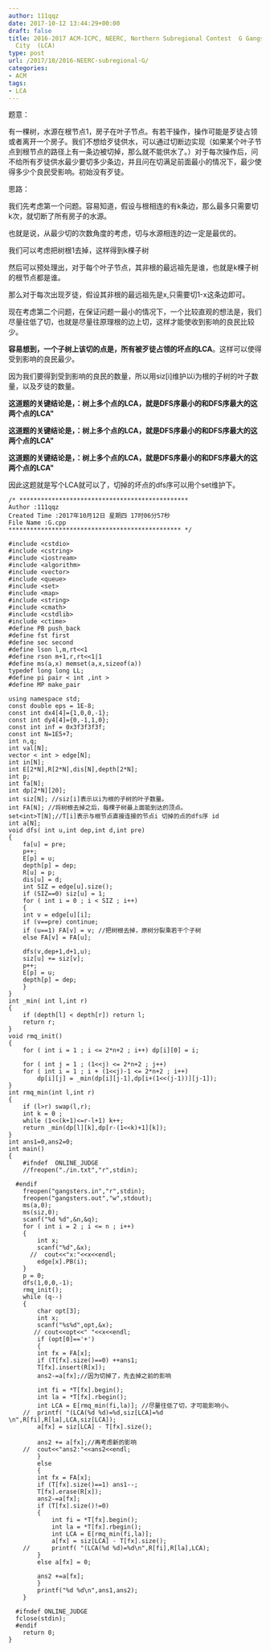 ```yaml
---
author: 111qqz
date: 2017-10-12 13:44:29+00:00
draft: false
title: 2016-2017 ACM-ICPC, NEERC, Northern Subregional Contest  G Gangsters in Central
  City  (LCA)
type: post
url: /2017/10/2016-NEERC-subregional-G/
categories:
- ACM
tags:
- LCA
---
```


题意：

有一棵树，水源在根节点1，房子在叶子节点。有若干操作，操作可能是歹徒占领或者离开一个房子。我们不想给歹徒供水，可以通过切断边实现（如果某个叶子节点到根节点的路径上有一条边被切掉，那么就不能供水了。）对于每次操作后，问不给所有歹徒供水最少要切多少条边，并且问在切满足前面最小的情况下，最少使得多少个良民受影响。初始没有歹徒。

思路：



我们先考虑第一个问题。容易知道，假设与根相连的有k条边，那么最多只需要切k次，就切断了所有房子的水源。

也就是说，从最少切的次数角度的考虑，切与水源相连的边一定是最优的。

我们可以考虑把树根1去掉，这样得到k棵子树

然后可以预处理出，对于每个叶子节点，其非根的最远祖先是谁，也就是k棵子树的根节点都是谁。

那么对于每次出现歹徒，假设其非根的最远祖先是x,只需要切1-x这条边即可。



现在考虑第二个问题，在保证问题一最小的情况下，一个比较直观的想法是，我们尽量往低了切，也就是尽量往原理根的边上切，这样才能使收到影响的良民比较少。

**容易想到，一个子树上该切的点是，所有被歹徒占领的坏点的LCA**。这样可以使得受到影响的良民最少。

因为我们要得到受到影响的良民的数量，所以用siz[i]维护以i为根的子树的叶子数量，以及歹徒的数量。

**这道题的关键结论是，：树上多个点的LCA，就是DFS序最小的和DFS序最大的这两个点的LCA"**

**这道题的关键结论是，：树上多个点的LCA，就是DFS序最小的和DFS序最大的这两个点的LCA"**

**这道题的关键结论是，：树上多个点的LCA，就是DFS序最小的和DFS序最大的这两个点的LCA"**

因此这题就是写个LCA就可以了，切掉的坏点的dfs序可以用个set维护下。




    
    /* ***********************************************
    Author :111qqz
    Created Time :2017年10月12日 星期四 17时06分57秒
    File Name :G.cpp
    ************************************************ */
    
    #include <cstdio>
    #include <cstring>
    #include <iostream>
    #include <algorithm>
    #include <vector>
    #include <queue>
    #include <set>
    #include <map>
    #include <string>
    #include <cmath>
    #include <cstdlib>
    #include <ctime>
    #define PB push_back
    #define fst first
    #define sec second
    #define lson l,m,rt<<1
    #define rson m+1,r,rt<<1|1
    #define ms(a,x) memset(a,x,sizeof(a))
    typedef long long LL;
    #define pi pair < int ,int >
    #define MP make_pair
    
    using namespace std;
    const double eps = 1E-8;
    const int dx4[4]={1,0,0,-1};
    const int dy4[4]={0,-1,1,0};
    const int inf = 0x3f3f3f3f;
    const int N=1E5+7;
    int n,q;
    int val[N];
    vector < int > edge[N];
    int in[N];
    int E[2*N],R[2*N],dis[N],depth[2*N];
    int p;
    int fa[N];
    int dp[2*N][20];
    int siz[N]; //siz[i]表示以i为根的子树的叶子数量。
    int FA[N]; //将树根去掉之后，每棵子树最上面能到达的顶点。
    set<int>T[N];//T[i]表示与根节点直接连接的节点i 切掉的点的dfs序 id
    int a[N];
    void dfs( int u,int dep,int d,int pre)
    {
        fa[u] = pre;
        p++;
        E[p] = u;
        depth[p] = dep;
        R[u] = p;
        dis[u] = d;
        int SIZ = edge[u].size();
        if (SIZ==0) siz[u] = 1;
        for ( int i = 0 ; i < SIZ ; i++)
        {
        int v = edge[u][i];
        if (v==pre) continue;
        if (u==1) FA[v] = v; //把树根去掉，原树分裂乘若干个子树
        else FA[v] = FA[u];
    
        dfs(v,dep+1,d+1,u);
        siz[u] += siz[v];
        p++;
        E[p] = u;
        depth[p] = dep;
        }
    }
    int _min( int l,int r)
    {
        if (depth[l] < depth[r]) return l;
        return r;
    }
    void rmq_init()
    {
        for ( int i = 1 ; i <= 2*n+2 ; i++) dp[i][0] = i;
        
        for ( int j = 1 ; (1<<j) <= 2*n+2 ; j++)
        for ( int i = 1 ; i + (1<<j)-1 <= 2*n+2 ; i++)
            dp[i][j] = _min(dp[i][j-1],dp[i+(1<<(j-1))][j-1]);
    }
    int rmq_min(int l,int r)
    {
        if (l>r) swap(l,r);
        int k = 0 ;
        while (1<<(k+1)<=r-l+1) k++;
        return _min(dp[l][k],dp[r-(1<<k)+1][k]);
    }
    int ans1=0,ans2=0;
    int main()
    {
        #ifndef  ONLINE_JUDGE 
        //freopen("./in.txt","r",stdin);
        
      #endif
        freopen("gangsters.in","r",stdin);
        freopen("gangsters.out","w",stdout);
        ms(a,0);
        ms(siz,0);
        scanf("%d %d",&n,&q);
        for ( int i = 2 ; i <= n ; i++)
        {
            int x;
            scanf("%d",&x);
          //  cout<<"x:"<<x<<endl;
            edge[x].PB(i);
        }
        p = 0;
        dfs(1,0,0,-1);
        rmq_init();
        while (q--)
        {
            char opt[3];
            int x;
            scanf("%s%d",opt,&x);
           // cout<<opt<<" "<<x<<endl;
            if (opt[0]=='+')
            {
            int fx = FA[x];
            if (T[fx].size()==0) ++ans1;
            T[fx].insert(R[x]);
            ans2-=a[fx];//因为切掉了，先去掉之前的影响
            
            int fi = *T[fx].begin();
            int la = *T[fx].rbegin(); 
            int LCA = E[rmq_min(fi,la)]; //尽量往低了切，才可能影响小。
        //  printf( "(LCA(%d %d)=%d,siz[LCA]=%d \n",R[fi],R[la],LCA,siz[LCA]);
            a[fx] = siz[LCA] - T[fx].size();
            
            ans2 += a[fx];//再考虑新的影响
        //  cout<<"ans2:"<<ans2<<endl;
            }
            else
            {
            int fx = FA[x];
            if (T[fx].size()==1) ans1--;
            T[fx].erase(R[x]);
            ans2-=a[fx];
            if (T[fx].size()!=0)
            {
                int fi = *T[fx].begin();
                int la = *T[fx].rbegin();
                int LCA = E[rmq_min(fi,la)];
                a[fx] = siz[LCA] - T[fx].size();
        //      printf( "(LCA(%d %d)=%d\n",R[fi],R[la],LCA);
            }
            else a[fx] = 0;
    
            ans2 +=a[fx];
            }
            printf("%d %d\n",ans1,ans2);
        }
    
      #ifndef ONLINE_JUDGE  
      fclose(stdin);
      #endif
        return 0;
    }
    








